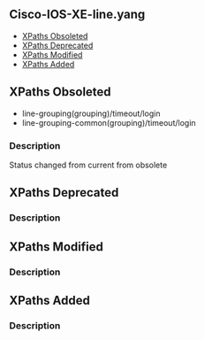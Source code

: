 ## Cisco-IOS-XE-line.yang


- [XPaths Obsoleted](#xpaths-obsoleted)
- [XPaths Deprecated](#xpaths-deprecated)
- [XPaths Modified](#xpaths-modified)
- [XPaths Added](#xpaths-added)

## XPaths Obsoleted

- line-grouping(grouping)/timeout/login
- line-grouping-common(grouping)/timeout/login

### Description

Status changed from current from obsolete

## XPaths Deprecated

### Description

## XPaths Modified

### Description

## XPaths Added

### Description
